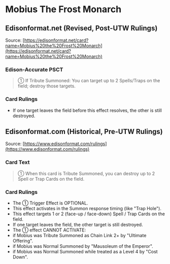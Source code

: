 # Mobius The Frost Monarch

## Edisonformat.net (Revised, Post-UTW Rulings)

Source: [https://edisonformat.net/card?name=Mobius%20the%20Frost%20Monarch](https://edisonformat.net/card?name=Mobius%20the%20Frost%20Monarch)

### Edison-Accurate PSCT

> ① If Tribute Summoned: You can target up to 2 Spells/Traps on the field; destroy those targets.

### Card Rulings

*   If one target leaves the field before this effect resolves, the other is still destroyed.


## Edisonformat.com (Historical, Pre-UTW Rulings)

Source: [https://www.edisonformat.com/rulings](https://www.edisonformat.com/rulings)

### Card Text

> ① When this card is Tribute Summoned, you can destroy up to 2 Spell or Trap Cards on the field.

### Card Rulings

*   The ① Trigger Effect is OPTIONAL.
*   This effect activates in the Summon response timing (like "Trap Hole").
*   This effect targets 1 or 2 (face-up / face-down) Spell / Trap Cards on the field.
*   If one target leaves the field, the other target is still destroyed.
*   The ① effect CANNOT ACTIVATE:
*   if Mobius was Tribute Summoned as Chain Link 2+ by "Ultimate Offering".
*   if Mobius was Normal Summoned by "Mausoleum of the Emperor".
*   if Mobius was Normal Summoned while treated as a Level 4 by "Cost Down".



